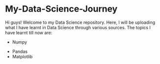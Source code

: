 # My-Data-Science-Journey
Hi guys! Welcome to my Data Science repository.
Here, I will be uploading what I have learnt in Data Science through various sources.
The topics I have learnt till now are:
- Numpy
* Pandas
* Matplotlib
